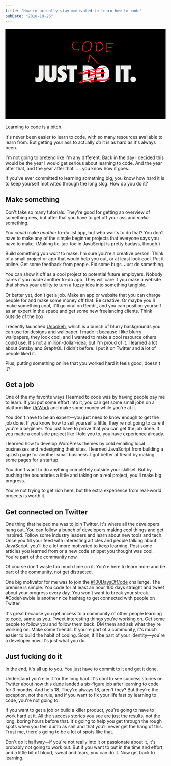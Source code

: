 ```yaml
---
title: "How to actually stay motivated to learn how to code"
pubDate: "2018-10-26"
---
```


![Motivation](just-do-it.png)

Learning to code is a bitch.

It's never been easier to learn to code, with so many resources available to learn from. But getting your ass to actually _do_ it is as hard as it's always been.

I'm not going to pretend like I'm any different. Back in the day I decided this would be the year I would get serious about learning to code. And the year after that, and the year after that . . . you know how it goes.

If you've ever committed to learning something big, you know how hard it is to keep yourself motivated through the long slog. How do you do it?

## Make something

Don't take so many tutorials. They're good for getting an overview of something new, but after that you have to get off your ass and _make_ something.

You _could_ make _another_ to-do list app, but who wants to do that? You don't have to make any of the simple beginner projects that everyone says you have to make. (Making tic-tac-toe in JavaScript is pretty badass, though.)

Build something you _want_ to make. I'm sure you're a creative person. Think of a small project or app that would help you out, or at least look cool. Put it online. Get some feedback from people. Fix some bugs. Just do something.

You can show it off as a cool project to potential future employers. Nobody cares if you made another to-do app. They will care if you make a website that shows your ability to turn a fuzzy idea into something tangible.

Or better yet, don't get a job. Make an app or website that you can charge people for and make some money off that. Be creative. Or maybe you'll make something cool, it'll go viral on Reddit, and you can position yourself as an expert in the space and get some new freelancing clients. Think outside of the box.

I recently launched [Unbokeh](https://unbokeh.com), which is a bunch of blurry backgrounds you can use for designs and wallpaper. I made it because I like blurry wallpapers, they look cool, and I wanted to make a cool resource others could use. It's not a million-dollar-idea, but I'm proud of it. I learned a lot about Gatsby and GraphQL I didn't before. I put it on Twitter and a lot of people liked it.

Plus, putting something online that you worked hard it feels good, doesn't it?

## Get a job

One of the my favorite ways I learned to code was by having people pay me to learn. If you put some effort into it, you can get some small jobs on a platform like [UpWork](https://upwork.com) and make some money while you're at it.

You don't have to be an expert—you just need to know enough to get the job done. If you know how to sell yourself a little, they're not going to care if you're a beginner. You just have to prove that you can get the job done. If you made a cool side project like I told you to, you have experience already.

I learned how to develop WordPress themes by cold emailing local businesses and redesigning their sites. I learned JavaScript from building a splash page for another small business. I got better at React by making some pages for a startup.

You don't want to do anything completely outside your skillset. But by pushing the boundaries a little and taking on a real project, you'll make big progress.

You're not trying to get rich here, but the extra experience from real-world projects is worth it.

## Get connected on Twitter

One thing that helped me was to join Twitter. It's where all the developers hang out. You can follow a bunch of developers making cool things and get inspired. Follow some industry leaders and learn about new tools and tech. Once you fill your feed with interesting articles and people talking about JavaScript, you'll be a lot more motivated to keep learning. Post some articles you learned from or a new code snippet you thought was cool. You're part of the community now.

Of course don't waste too much time on it. You're here to learn more and be part of the community, not get distracted.

One big motivator for me was to join the [#100DaysOfCode](https://100daysofcode.com) challenge. The premise is simple: You code for at least an hour 100 days straight and tweet about your progress every day. You won't want to break your streak. #CodeNewbie is another nice hashtag to get connected with people on Twitter.

It's great because you get access to a community of other people learning to code, same as you. Tweet interesting things you're working on. Get some people to follow you and follow them back. DM them and ask what they're working on. Make some friends. If you're part of a community, it's much easier to build the habit of coding. Soon, it'll be part of your identity—you're a developer now. It's just what you do.

## Just fucking do it

In the end, it's all up to you. You just have to commit to it and get it done.

Understand you're in it for the long haul. It's cool to see success stories on Twitter about how this dude landed a six-figure job after learning to code for 3 months. And he's 18. They're always 18, aren't they? But they're the exception, not the rule, and if you want to fix your life fast by learning to code, you're not going to.

If you want to get a job or build a killer product, you're going to have to work hard at it. All the success stories you see are just the results, not the long, boring hours before that. It's going to help you get through the rough spots when you feel dumb as shit and that you'll never get the hang of this. Trust me, there's going to be a lot of spots like that.

Don't do it halfway—if you're not really into it or passionate about it, it's probably not going to work out. But if you want to put in the time and effort, and a little bit of blood, sweat and tears, you can do it. Now get back to learning.
